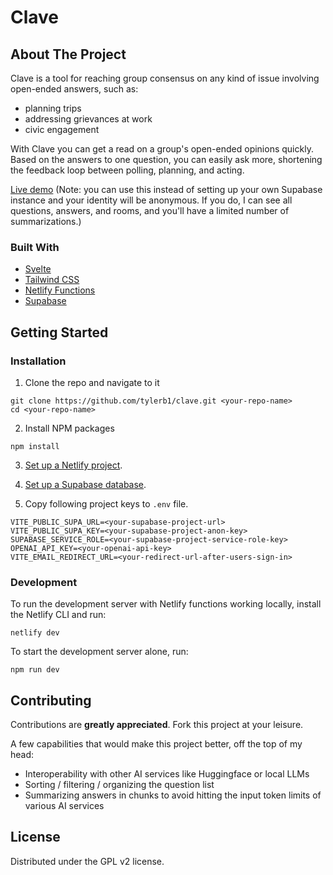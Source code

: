 # Clave

## About The Project

Clave is a tool for reaching group consensus on any kind of issue involving open-ended answers, such as:
- planning trips
- addressing grievances at work
- civic engagement

With Clave you can get a read on a group's open-ended opinions quickly. Based on the answers to one question, you can easily ask more, shortening the feedback loop between polling, planning, and acting.

[Live demo](https://useclave.com) (Note: you can use this instead of setting up your own Supabase instance and your identity will be anonymous. If you do, I can see all questions, answers, and rooms, and you'll have a limited number of summarizations.)

### Built With

- [Svelte](https://svelte.dev/)
- [Tailwind CSS](https://tailwindcss.com/)
- [Netlify Functions](https://www.netlify.com/products/functions/)
- [Supabase](https://supabase.io/)

## Getting Started

### Installation

1. Clone the repo and navigate to it

```
git clone https://github.com/tylerb1/clave.git <your-repo-name>
cd <your-repo-name>
```

2. Install NPM packages

```
npm install
```

3. [Set up a Netlify project](https://docs.netlify.com/get-started/).

4. [Set up a Supabase database](https://supabase.com/docs/guides/getting-started).

5. Copy following project keys to `.env` file.

```
VITE_PUBLIC_SUPA_URL=<your-supabase-project-url>
VITE_PUBLIC_SUPA_KEY=<your-supabase-project-anon-key>
SUPABASE_SERVICE_ROLE=<your-supabase-project-service-role-key>
OPENAI_API_KEY=<your-openai-api-key>
VITE_EMAIL_REDIRECT_URL=<your-redirect-url-after-users-sign-in>
```

### Development

To run the development server with Netlify functions working locally, install the Netlify CLI and run:

`netlify dev`

To start the development server alone, run:

`npm run dev`

## Contributing

Contributions are **greatly appreciated**. Fork this project at your leisure.

A few capabilities that would make this project better, off the top of my head:
- Interoperability with other AI services like Huggingface or local LLMs
- Sorting / filtering / organizing the question list
- Summarizing answers in chunks to avoid hitting the input token limits of various AI services

## License

Distributed under the GPL v2 license.
